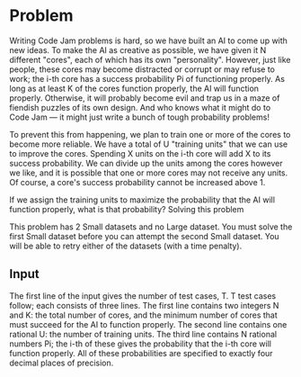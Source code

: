# Problem

Writing Code Jam problems is hard, so we have built an AI to come up with new ideas. To make the AI as creative as possible, we have given it N different "cores", each of which has its own "personality". However, just like people, these cores may become distracted or corrupt or may refuse to work; the i-th core has a success probability Pi of functioning properly. As long as at least K of the cores function properly, the AI will function properly. Otherwise, it will probably become evil and trap us in a maze of fiendish puzzles of its own design. And who knows what it might do to Code Jam — it might just write a bunch of tough probability problems!

To prevent this from happening, we plan to train one or more of the cores to become more reliable. We have a total of U "training units" that we can use to improve the cores. Spending X units on the i-th core will add X to its success probability. We can divide up the units among the cores however we like, and it is possible that one or more cores may not receive any units. Of course, a core's success probability cannot be increased above 1.

If we assign the training units to maximize the probability that the AI will function properly, what is that probability?
Solving this problem

This problem has 2 Small datasets and no Large dataset. You must solve the first Small dataset before you can attempt the second Small dataset. You will be able to retry either of the datasets (with a time penalty).

## Input

The first line of the input gives the number of test cases, T. T test cases follow; each consists of three lines. The first line contains two integers N and K: the total number of cores, and the minimum number of cores that must succeed for the AI to function properly. The second line contains one rational U: the number of training units. The third line contains N rational numbers Pi; the i-th of these gives the probability that the i-th core will function properly. All of these probabilities are specified to exactly four decimal places of precision.
